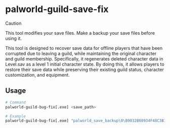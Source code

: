 # palworld-guild-save-fix

> [!CAUTION]
> This tool modifies your save files. Make a backup your save files before using it.

This tool is designed to recover save data for offline players that have been corrupted due to leaving a guild, while maintaining the original character and guild membership. Specifically, it regenerates deleted character data in Level.sav as a level 1 initial character state. By doing this, it allows players to restore their save data while preserving their existing guild status, character customization, and equipment.

## Usage
```bash
# Command
palworld-guild-bug-fix[.exe] <save_path>

# Example
palworld-guild-bug-fix[.exe] "palworld_save_backup\0\B9032B60934F48C3B1E6706CCBB363DF"
```

